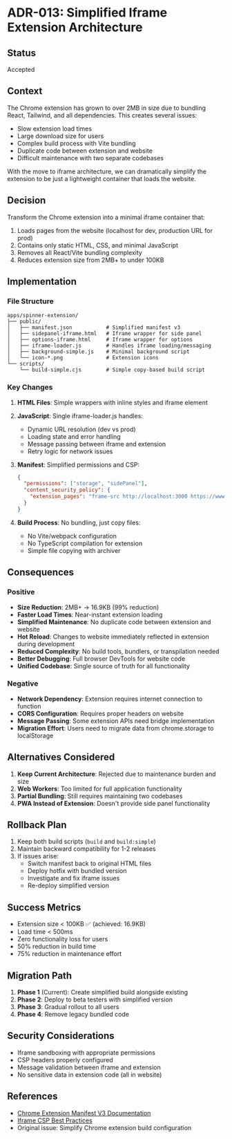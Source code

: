 # ADR-013: Simplified Iframe Extension Architecture

## Status
Accepted

## Context
The Chrome extension has grown to over 2MB in size due to bundling React, Tailwind, and all dependencies. This creates several issues:
- Slow extension load times
- Large download size for users
- Complex build process with Vite bundling
- Duplicate code between extension and website
- Difficult maintenance with two separate codebases

With the move to iframe architecture, we can dramatically simplify the extension to be just a lightweight container that loads the website.

## Decision
Transform the Chrome extension into a minimal iframe container that:
1. Loads pages from the website (localhost for dev, production URL for prod)
2. Contains only static HTML, CSS, and minimal JavaScript
3. Removes all React/Vite bundling complexity
4. Reduces extension size from 2MB+ to under 100KB

## Implementation

### File Structure
```
apps/spinner-extension/
├── public/
│   ├── manifest.json           # Simplified manifest v3
│   ├── sidepanel-iframe.html   # Iframe wrapper for side panel
│   ├── options-iframe.html     # Iframe wrapper for options
│   ├── iframe-loader.js        # Handles iframe loading/messaging
│   ├── background-simple.js    # Minimal background script
│   └── icon-*.png              # Extension icons
└── scripts/
    └── build-simple.cjs        # Simple copy-based build script
```

### Key Changes

1. **HTML Files**: Simple wrappers with inline styles and iframe element
2. **JavaScript**: Single iframe-loader.js handles:
   - Dynamic URL resolution (dev vs prod)
   - Loading state and error handling
   - Message passing between iframe and extension
   - Retry logic for network issues

3. **Manifest**: Simplified permissions and CSP:
   ```json
   {
     "permissions": ["storage", "sidePanel"],
     "content_security_policy": {
       "extension_pages": "frame-src http://localhost:3000 https://www.drawday.app"
     }
   }
   ```

4. **Build Process**: No bundling, just copy files:
   - No Vite/webpack configuration
   - No TypeScript compilation for extension
   - Simple file copying with archiver

## Consequences

### Positive
- **Size Reduction**: 2MB+ → 16.9KB (99% reduction)
- **Faster Load Times**: Near-instant extension loading
- **Simplified Maintenance**: No duplicate code between extension and website
- **Hot Reload**: Changes to website immediately reflected in extension during development
- **Reduced Complexity**: No build tools, bundlers, or transpilation needed
- **Better Debugging**: Full browser DevTools for website code
- **Unified Codebase**: Single source of truth for all functionality

### Negative
- **Network Dependency**: Extension requires internet connection to function
- **CORS Configuration**: Requires proper headers on website
- **Message Passing**: Some extension APIs need bridge implementation
- **Migration Effort**: Users need to migrate data from chrome.storage to localStorage

## Alternatives Considered

1. **Keep Current Architecture**: Rejected due to maintenance burden and size
2. **Web Workers**: Too limited for full application functionality
3. **Partial Bundling**: Still requires maintaining two codebases
4. **PWA Instead of Extension**: Doesn't provide side panel functionality

## Rollback Plan

1. Keep both build scripts (`build` and `build:simple`)
2. Maintain backward compatibility for 1-2 releases
3. If issues arise:
   - Switch manifest back to original HTML files
   - Deploy hotfix with bundled version
   - Investigate and fix iframe issues
   - Re-deploy simplified version

## Success Metrics

- Extension size < 100KB ✅ (achieved: 16.9KB)
- Load time < 500ms
- Zero functionality loss for users
- 50% reduction in build time
- 75% reduction in maintenance effort

## Migration Path

1. **Phase 1** (Current): Create simplified build alongside existing
2. **Phase 2**: Deploy to beta testers with simplified version
3. **Phase 3**: Gradual rollout to all users
4. **Phase 4**: Remove legacy bundled code

## Security Considerations

- Iframe sandboxing with appropriate permissions
- CSP headers properly configured
- Message validation between iframe and extension
- No sensitive data in extension code (all in website)

## References

- [Chrome Extension Manifest V3 Documentation](https://developer.chrome.com/docs/extensions/mv3/)
- [Iframe CSP Best Practices](https://developer.mozilla.org/en-US/docs/Web/HTTP/CSP)
- Original issue: Simplify Chrome extension build configuration